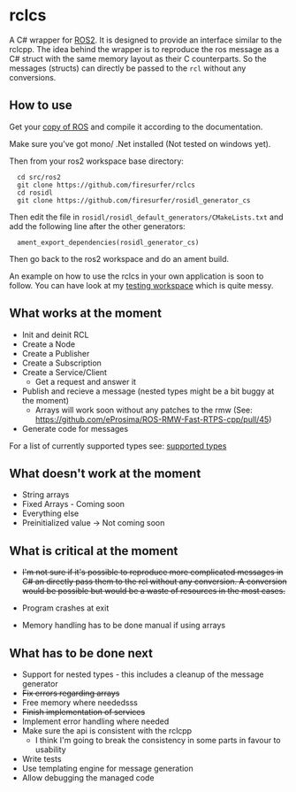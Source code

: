# rclcs

A C# wrapper for [ROS2](https://github.com/ros2). It is designed to provide an interface similar to the rclcpp.
The idea behind the wrapper is to reproduce the ros message as a C# struct with the same memory layout as their C counterparts.
So the messages (structs) can directly be passed to the `rcl` without any conversions. 

## How to use

Get your [copy of ROS](https://github.com/ros2/ros2/wiki/Linux-Development-Setup) and compile it according to the documentation.

Make sure you've got mono/ .Net installed (Not tested on windows yet).

Then from your ros2 workspace base directory:
```
  cd src/ros2
  git clone https://github.com/firesurfer/rclcs
  cd rosidl
  git clone https://github.com/firesurfer/rosidl_generator_cs
```
Then edit the file in `rosidl/rosidl_default_generators/CMakeLists.txt` and add the following line after the other generators:
```
  ament_export_dependencies(rosidl_generator_cs)
```

Then go back to the ros2 workspace and do an ament build. 

An example on how to use the rclcs in your own application is soon to follow.
You can have look at my [testing workspace](https://github.com/firesurfer/rclcs_testing_ws) which is quite messy.


## What works at the moment

* Init and deinit RCL
* Create a Node
* Create a Publisher
* Create a Subscription
* Create a Service/Client
	* Get a request and answer it
* Publish and recieve a  message (nested types might be a bit buggy at the moment)
	* Arrays will work soon without any patches to the rmw (See: https://github.com/eProsima/ROS-RMW-Fast-RTPS-cpp/pull/45)
* Generate code for messages 

For a list of currently supported types see: [supported types](doc/SupportedTypes.md)

## What doesn't work at the moment


* String arrays
* Fixed Arrays - Coming soon
* Everything else 
* Preinitialized value -> Not coming soon

## What is critical at the moment

* ~~I'm not sure if it's possible to reproduce more complicated messages in C# an directly pass them to the rcl without any conversion. A conversion would be possible but would be a waste of resources in the most cases.~~

* Program crashes at exit
* Memory handling has to be done manual if using arrays

## What has to be done next

* Support for nested types - this includes a cleanup of the message generator
* ~~Fix errors regarding arrays~~
* Free memory where neededsss
* ~~Finish implementation of services~~
* Implement error handling where needed
* Make sure the api is consistent with the rclcpp
	* I think I'm going to break the consistency in some parts in favour to usability
* Write tests
* Use templating engine for message generation
* Allow debugging the managed code



